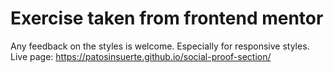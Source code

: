 # Exercise taken from frontend mentor
Any feedback on the styles is welcome. Especially for responsive styles.
Live page: https://patosinsuerte.github.io/social-proof-section/
